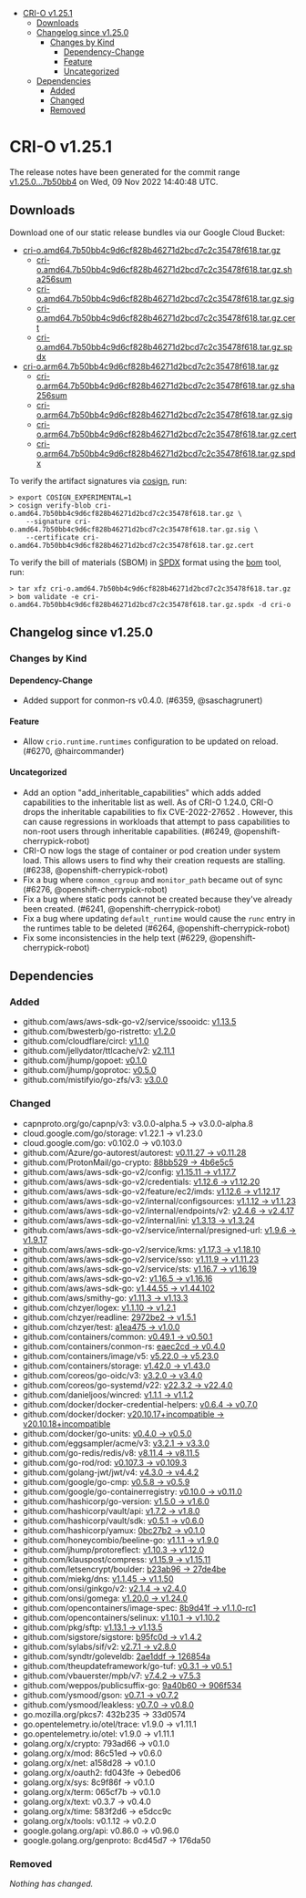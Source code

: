 - [CRI-O v1.25.1](#cri-o-v1251)
  - [Downloads](#downloads)
  - [Changelog since v1.25.0](#changelog-since-v1250)
    - [Changes by Kind](#changes-by-kind)
      - [Dependency-Change](#dependency-change)
      - [Feature](#feature)
      - [Uncategorized](#uncategorized)
  - [Dependencies](#dependencies)
    - [Added](#added)
    - [Changed](#changed)
    - [Removed](#removed)

# CRI-O v1.25.1

The release notes have been generated for the commit range
[v1.25.0...7b50bb4](https://github.com/cri-o/cri-o/compare/v1.25.0...7b50bb4c9d6cf828b46271d2bcd7c2c35478f618) on Wed, 09 Nov 2022 14:40:48 UTC.

## Downloads

Download one of our static release bundles via our Google Cloud Bucket:

- [cri-o.amd64.7b50bb4c9d6cf828b46271d2bcd7c2c35478f618.tar.gz](https://storage.googleapis.com/cri-o/artifacts/cri-o.amd64.7b50bb4c9d6cf828b46271d2bcd7c2c35478f618.tar.gz)
  - [cri-o.amd64.7b50bb4c9d6cf828b46271d2bcd7c2c35478f618.tar.gz.sha256sum](https://storage.googleapis.com/cri-o/artifacts/cri-o.amd64.7b50bb4c9d6cf828b46271d2bcd7c2c35478f618.tar.gz.sha256sum)
  - [cri-o.amd64.7b50bb4c9d6cf828b46271d2bcd7c2c35478f618.tar.gz.sig](https://storage.googleapis.com/cri-o/artifacts/cri-o.amd64.7b50bb4c9d6cf828b46271d2bcd7c2c35478f618.tar.gz.sig)
  - [cri-o.amd64.7b50bb4c9d6cf828b46271d2bcd7c2c35478f618.tar.gz.cert](https://storage.googleapis.com/cri-o/artifacts/cri-o.amd64.7b50bb4c9d6cf828b46271d2bcd7c2c35478f618.tar.gz.cert)
  - [cri-o.amd64.7b50bb4c9d6cf828b46271d2bcd7c2c35478f618.tar.gz.spdx](https://storage.googleapis.com/cri-o/artifacts/cri-o.amd64.7b50bb4c9d6cf828b46271d2bcd7c2c35478f618.tar.gz.spdx)
- [cri-o.arm64.7b50bb4c9d6cf828b46271d2bcd7c2c35478f618.tar.gz](https://storage.googleapis.com/cri-o/artifacts/cri-o.arm64.7b50bb4c9d6cf828b46271d2bcd7c2c35478f618.tar.gz)
  - [cri-o.arm64.7b50bb4c9d6cf828b46271d2bcd7c2c35478f618.tar.gz.sha256sum](https://storage.googleapis.com/cri-o/artifacts/cri-o.arm64.7b50bb4c9d6cf828b46271d2bcd7c2c35478f618.tar.gz.sha256sum)
  - [cri-o.arm64.7b50bb4c9d6cf828b46271d2bcd7c2c35478f618.tar.gz.sig](https://storage.googleapis.com/cri-o/artifacts/cri-o.arm64.7b50bb4c9d6cf828b46271d2bcd7c2c35478f618.tar.gz.sig)
  - [cri-o.arm64.7b50bb4c9d6cf828b46271d2bcd7c2c35478f618.tar.gz.cert](https://storage.googleapis.com/cri-o/artifacts/cri-o.arm64.7b50bb4c9d6cf828b46271d2bcd7c2c35478f618.tar.gz.cert)
  - [cri-o.arm64.7b50bb4c9d6cf828b46271d2bcd7c2c35478f618.tar.gz.spdx](https://storage.googleapis.com/cri-o/artifacts/cri-o.arm64.7b50bb4c9d6cf828b46271d2bcd7c2c35478f618.tar.gz.spdx)

To verify the artifact signatures via [cosign](https://github.com/sigstore/cosign), run:

```console
> export COSIGN_EXPERIMENTAL=1
> cosign verify-blob cri-o.amd64.7b50bb4c9d6cf828b46271d2bcd7c2c35478f618.tar.gz \
    --signature cri-o.amd64.7b50bb4c9d6cf828b46271d2bcd7c2c35478f618.tar.gz.sig \
    --certificate cri-o.amd64.7b50bb4c9d6cf828b46271d2bcd7c2c35478f618.tar.gz.cert
```

To verify the bill of materials (SBOM) in [SPDX](https://spdx.org) format using the [bom](https://sigs.k8s.io/bom) tool, run:

```console
> tar xfz cri-o.amd64.7b50bb4c9d6cf828b46271d2bcd7c2c35478f618.tar.gz
> bom validate -e cri-o.amd64.7b50bb4c9d6cf828b46271d2bcd7c2c35478f618.tar.gz.spdx -d cri-o
```

## Changelog since v1.25.0

### Changes by Kind

#### Dependency-Change
 - Added support for conmon-rs v0.4.0. (#6359, @saschagrunert)

#### Feature
 - Allow `crio.runtime.runtimes` configuration to be updated on reload. (#6270, @haircommander)

#### Uncategorized
 - Add an option "add_inheritable_capabilities" which adds added capabilities to the inheritable list as well. As of CRI-O 1.24.0, CRI-O drops the inheritable capabilities to fix CVE-2022-27652 . However, this can cause regressions in workloads that attempt to pass capabilities to non-root users through inheritable capabilities. (#6249, @openshift-cherrypick-robot)
 - CRI-O now logs the stage of container or pod creation under system load. This allows users to find why their creation requests are stalling. (#6238, @openshift-cherrypick-robot)
 - Fix a bug where `conmon_cgroup` and `monitor_path` became out of sync (#6276, @openshift-cherrypick-robot)
 - Fix a bug where static pods cannot be created because they've already been created. (#6241, @openshift-cherrypick-robot)
 - Fix a bug where updating `default_runtime` would cause the `runc` entry in the runtimes table to be deleted (#6264, @openshift-cherrypick-robot)
 - Fix some inconsistencies in the help text (#6229, @openshift-cherrypick-robot)

## Dependencies

### Added
- github.com/aws/aws-sdk-go-v2/service/ssooidc: [v1.13.5](https://github.com/aws/aws-sdk-go-v2/service/ssooidc/tree/v1.13.5)
- github.com/bwesterb/go-ristretto: [v1.2.0](https://github.com/bwesterb/go-ristretto/tree/v1.2.0)
- github.com/cloudflare/circl: [v1.1.0](https://github.com/cloudflare/circl/tree/v1.1.0)
- github.com/jellydator/ttlcache/v2: [v2.11.1](https://github.com/jellydator/ttlcache/v2/tree/v2.11.1)
- github.com/jhump/gopoet: [v0.1.0](https://github.com/jhump/gopoet/tree/v0.1.0)
- github.com/jhump/goprotoc: [v0.5.0](https://github.com/jhump/goprotoc/tree/v0.5.0)
- github.com/mistifyio/go-zfs/v3: [v3.0.0](https://github.com/mistifyio/go-zfs/v3/tree/v3.0.0)

### Changed
- capnproto.org/go/capnp/v3: v3.0.0-alpha.5 → v3.0.0-alpha.8
- cloud.google.com/go/storage: v1.22.1 → v1.23.0
- cloud.google.com/go: v0.102.0 → v0.103.0
- github.com/Azure/go-autorest/autorest: [v0.11.27 → v0.11.28](https://github.com/Azure/go-autorest/autorest/compare/v0.11.27...v0.11.28)
- github.com/ProtonMail/go-crypto: [88bb529 → 4b6e5c5](https://github.com/ProtonMail/go-crypto/compare/88bb529...4b6e5c5)
- github.com/aws/aws-sdk-go-v2/config: [v1.15.11 → v1.17.7](https://github.com/aws/aws-sdk-go-v2/config/compare/v1.15.11...v1.17.7)
- github.com/aws/aws-sdk-go-v2/credentials: [v1.12.6 → v1.12.20](https://github.com/aws/aws-sdk-go-v2/credentials/compare/v1.12.6...v1.12.20)
- github.com/aws/aws-sdk-go-v2/feature/ec2/imds: [v1.12.6 → v1.12.17](https://github.com/aws/aws-sdk-go-v2/feature/ec2/imds/compare/v1.12.6...v1.12.17)
- github.com/aws/aws-sdk-go-v2/internal/configsources: [v1.1.12 → v1.1.23](https://github.com/aws/aws-sdk-go-v2/internal/configsources/compare/v1.1.12...v1.1.23)
- github.com/aws/aws-sdk-go-v2/internal/endpoints/v2: [v2.4.6 → v2.4.17](https://github.com/aws/aws-sdk-go-v2/internal/endpoints/v2/compare/v2.4.6...v2.4.17)
- github.com/aws/aws-sdk-go-v2/internal/ini: [v1.3.13 → v1.3.24](https://github.com/aws/aws-sdk-go-v2/internal/ini/compare/v1.3.13...v1.3.24)
- github.com/aws/aws-sdk-go-v2/service/internal/presigned-url: [v1.9.6 → v1.9.17](https://github.com/aws/aws-sdk-go-v2/service/internal/presigned-url/compare/v1.9.6...v1.9.17)
- github.com/aws/aws-sdk-go-v2/service/kms: [v1.17.3 → v1.18.10](https://github.com/aws/aws-sdk-go-v2/service/kms/compare/v1.17.3...v1.18.10)
- github.com/aws/aws-sdk-go-v2/service/sso: [v1.11.9 → v1.11.23](https://github.com/aws/aws-sdk-go-v2/service/sso/compare/v1.11.9...v1.11.23)
- github.com/aws/aws-sdk-go-v2/service/sts: [v1.16.7 → v1.16.19](https://github.com/aws/aws-sdk-go-v2/service/sts/compare/v1.16.7...v1.16.19)
- github.com/aws/aws-sdk-go-v2: [v1.16.5 → v1.16.16](https://github.com/aws/aws-sdk-go-v2/compare/v1.16.5...v1.16.16)
- github.com/aws/aws-sdk-go: [v1.44.55 → v1.44.102](https://github.com/aws/aws-sdk-go/compare/v1.44.55...v1.44.102)
- github.com/aws/smithy-go: [v1.11.3 → v1.13.3](https://github.com/aws/smithy-go/compare/v1.11.3...v1.13.3)
- github.com/chzyer/logex: [v1.1.10 → v1.2.1](https://github.com/chzyer/logex/compare/v1.1.10...v1.2.1)
- github.com/chzyer/readline: [2972be2 → v1.5.1](https://github.com/chzyer/readline/compare/2972be2...v1.5.1)
- github.com/chzyer/test: [a1ea475 → v1.0.0](https://github.com/chzyer/test/compare/a1ea475...v1.0.0)
- github.com/containers/common: [v0.49.1 → v0.50.1](https://github.com/containers/common/compare/v0.49.1...v0.50.1)
- github.com/containers/conmon-rs: [eaec2cd → v0.4.0](https://github.com/containers/conmon-rs/compare/eaec2cd...v0.4.0)
- github.com/containers/image/v5: [v5.22.0 → v5.23.0](https://github.com/containers/image/v5/compare/v5.22.0...v5.23.0)
- github.com/containers/storage: [v1.42.0 → v1.43.0](https://github.com/containers/storage/compare/v1.42.0...v1.43.0)
- github.com/coreos/go-oidc/v3: [v3.2.0 → v3.4.0](https://github.com/coreos/go-oidc/v3/compare/v3.2.0...v3.4.0)
- github.com/coreos/go-systemd/v22: [v22.3.2 → v22.4.0](https://github.com/coreos/go-systemd/v22/compare/v22.3.2...v22.4.0)
- github.com/danieljoos/wincred: [v1.1.1 → v1.1.2](https://github.com/danieljoos/wincred/compare/v1.1.1...v1.1.2)
- github.com/docker/docker-credential-helpers: [v0.6.4 → v0.7.0](https://github.com/docker/docker-credential-helpers/compare/v0.6.4...v0.7.0)
- github.com/docker/docker: [v20.10.17+incompatible → v20.10.18+incompatible](https://github.com/docker/docker/compare/v20.10.17...v20.10.18)
- github.com/docker/go-units: [v0.4.0 → v0.5.0](https://github.com/docker/go-units/compare/v0.4.0...v0.5.0)
- github.com/eggsampler/acme/v3: [v3.2.1 → v3.3.0](https://github.com/eggsampler/acme/v3/compare/v3.2.1...v3.3.0)
- github.com/go-redis/redis/v8: [v8.11.4 → v8.11.5](https://github.com/go-redis/redis/v8/compare/v8.11.4...v8.11.5)
- github.com/go-rod/rod: [v0.107.3 → v0.109.3](https://github.com/go-rod/rod/compare/v0.107.3...v0.109.3)
- github.com/golang-jwt/jwt/v4: [v4.3.0 → v4.4.2](https://github.com/golang-jwt/jwt/v4/compare/v4.3.0...v4.4.2)
- github.com/google/go-cmp: [v0.5.8 → v0.5.9](https://github.com/google/go-cmp/compare/v0.5.8...v0.5.9)
- github.com/google/go-containerregistry: [v0.10.0 → v0.11.0](https://github.com/google/go-containerregistry/compare/v0.10.0...v0.11.0)
- github.com/hashicorp/go-version: [v1.5.0 → v1.6.0](https://github.com/hashicorp/go-version/compare/v1.5.0...v1.6.0)
- github.com/hashicorp/vault/api: [v1.7.2 → v1.8.0](https://github.com/hashicorp/vault/api/compare/v1.7.2...v1.8.0)
- github.com/hashicorp/vault/sdk: [v0.5.1 → v0.6.0](https://github.com/hashicorp/vault/sdk/compare/v0.5.1...v0.6.0)
- github.com/hashicorp/yamux: [0bc27b2 → v0.1.0](https://github.com/hashicorp/yamux/compare/0bc27b2...v0.1.0)
- github.com/honeycombio/beeline-go: [v1.1.1 → v1.9.0](https://github.com/honeycombio/beeline-go/compare/v1.1.1...v1.9.0)
- github.com/jhump/protoreflect: [v1.10.3 → v1.12.0](https://github.com/jhump/protoreflect/compare/v1.10.3...v1.12.0)
- github.com/klauspost/compress: [v1.15.9 → v1.15.11](https://github.com/klauspost/compress/compare/v1.15.9...v1.15.11)
- github.com/letsencrypt/boulder: [b23ab96 → 27de4be](https://github.com/letsencrypt/boulder/compare/b23ab96...27de4be)
- github.com/miekg/dns: [v1.1.45 → v1.1.50](https://github.com/miekg/dns/compare/v1.1.45...v1.1.50)
- github.com/onsi/ginkgo/v2: [v2.1.4 → v2.4.0](https://github.com/onsi/ginkgo/v2/compare/v2.1.4...v2.4.0)
- github.com/onsi/gomega: [v1.20.0 → v1.24.0](https://github.com/onsi/gomega/compare/v1.20.0...v1.24.0)
- github.com/opencontainers/image-spec: [8b9d41f → v1.1.0-rc1](https://github.com/opencontainers/image-spec/compare/8b9d41f...v1.1.0-rc1)
- github.com/opencontainers/selinux: [v1.10.1 → v1.10.2](https://github.com/opencontainers/selinux/compare/v1.10.1...v1.10.2)
- github.com/pkg/sftp: [v1.13.1 → v1.13.5](https://github.com/pkg/sftp/compare/v1.13.1...v1.13.5)
- github.com/sigstore/sigstore: [b95fc0d → v1.4.2](https://github.com/sigstore/sigstore/compare/b95fc0d...v1.4.2)
- github.com/sylabs/sif/v2: [v2.7.1 → v2.8.0](https://github.com/sylabs/sif/v2/compare/v2.7.1...v2.8.0)
- github.com/syndtr/goleveldb: [2ae1ddf → 126854a](https://github.com/syndtr/goleveldb/compare/2ae1ddf...126854a)
- github.com/theupdateframework/go-tuf: [v0.3.1 → v0.5.1](https://github.com/theupdateframework/go-tuf/compare/v0.3.1...v0.5.1)
- github.com/vbauerster/mpb/v7: [v7.4.2 → v7.5.3](https://github.com/vbauerster/mpb/v7/compare/v7.4.2...v7.5.3)
- github.com/weppos/publicsuffix-go: [9a40b60 → 906f534](https://github.com/weppos/publicsuffix-go/compare/9a40b60...906f534)
- github.com/ysmood/gson: [v0.7.1 → v0.7.2](https://github.com/ysmood/gson/compare/v0.7.1...v0.7.2)
- github.com/ysmood/leakless: [v0.7.0 → v0.8.0](https://github.com/ysmood/leakless/compare/v0.7.0...v0.8.0)
- go.mozilla.org/pkcs7: 432b235 → 33d0574
- go.opentelemetry.io/otel/trace: v1.9.0 → v1.11.1
- go.opentelemetry.io/otel: v1.9.0 → v1.11.1
- golang.org/x/crypto: 793ad66 → v0.1.0
- golang.org/x/mod: 86c51ed → v0.6.0
- golang.org/x/net: a158d28 → v0.1.0
- golang.org/x/oauth2: fd043fe → 0ebed06
- golang.org/x/sys: 8c9f86f → v0.1.0
- golang.org/x/term: 065cf7b → v0.1.0
- golang.org/x/text: v0.3.7 → v0.4.0
- golang.org/x/time: 583f2d6 → e5dcc9c
- golang.org/x/tools: v0.1.12 → v0.2.0
- google.golang.org/api: v0.86.0 → v0.96.0
- google.golang.org/genproto: 8cd45d7 → 176da50

### Removed
_Nothing has changed._
